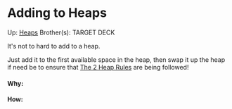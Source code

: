 # Adding to Heaps

Up: [Heaps](heaps)
Brother(s):
TARGET DECK

It's not to hard to add to a heap.

Just add it to the first available space in the heap, then swap it up the heap if need be to ensure that [The 2 Heap Rules](the_2_heap_rules) are being followed!




































#### Why:
#### How:









